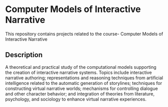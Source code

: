 # Computer Models of Interactive Narrative

This repository contains projects related to the course- Computer Models of Interactive Narrative

## Description
A theoretical and practical study of the computational models supporting the creation of interactive narrative systems. Topics include interactive narrative authoring; representations and reasoning techniques from artificial intelligence related to the automatic generation of storylines; techniques for constructing virtual narrative worlds; mechanisms for controlling dialogue and other character behavior; and integration of theories from literature, psychology, and sociology to enhance virtual narrative experiences.
